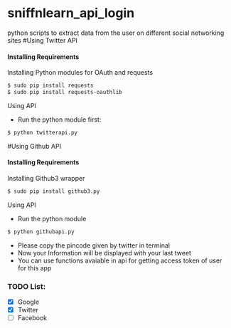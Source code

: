 # sniffnlearn_api_login
python scripts to extract data from the user on different social networking sites
#Using Twitter API

#### Installing Requirements
Installing Python modules for OAuth and requests
```sh
$ sudo pip install requests
$ sudo pip install requests-oauthlib
```
Using API
- Run the python module first:
```sh
$ python twitterapi.py
```
#Using Github API

#### Installing Requirements
Installing Github3 wrapper
```sh
$ sudo pip install github3.py
```

Using API
- Run the python module
```sh
$ python githubapi.py
```

- Please copy the pincode given by twitter in terminal
- Now your Information will be displayed with your last tweet
- You can use functions avaiable in api for getting access token of user for this app


### TODO List:

- [X] Google
- [X] Twitter
- [ ] Facebook
